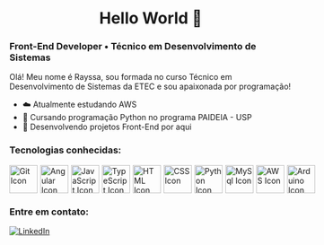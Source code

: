 <h1 align="center">
  Hello World 👋
</h1>

<!--<div align="center">
   <img height="380em" src=""/>
</div>-->


### Front-End Developer • Técnico em Desenvolvimento de Sistemas

Olá! Meu nome é Rayssa, sou formada no curso Técnico em Desenvolvimento de Sistemas da ETEC e sou apaixonada por programação!

- ☁️ Atualmente estudando AWS
- 🤖 Cursando programação Python no programa PAIDEIA - USP
- 📌 Desenvolvendo projetos Front-End por aqui


### Tecnologias conhecidas:

<div style="display:flex; gap: 5px">
<img height="50px" src="https://user-images.githubusercontent.com/25181517/192108372-f71d70ac-7ae6-4c0d-8395-51d8870c2ef0.png" alt="Git Icon">
<img height="50px" src="https://user-images.githubusercontent.com/25181517/183890595-779a7e64-3f43-4634-bad2-eceef4e80268.png" alt="Angular Icon">
<img height="50px" src="https://user-images.githubusercontent.com/25181517/117447155-6a868a00-af3d-11eb-9cfe-245df15c9f3f.png" alt="JavaScript Icon">
<img height="50px" src="https://user-images.githubusercontent.com/25181517/183890598-19a0ac2d-e88a-4005-a8df-1ee36782fde1.png" alt="TypeScript Icon">
<img height="50px" src="https://user-images.githubusercontent.com/25181517/192158954-f88b5814-d510-4564-b285-dff7d6400dad.png" alt="HTML Icon">
<img height="50px" src="https://user-images.githubusercontent.com/25181517/183898674-75a4a1b1-f960-4ea9-abcb-637170a00a75.png" alt="CSS Icon">
<img height="50px" src="https://user-images.githubusercontent.com/25181517/183423507-c056a6f9-1ba8-4312-a350-19bcbc5a8697.png" alt="Python Icon">
<img height="50px" src="https://user-images.githubusercontent.com/25181517/183896128-ec99105a-ec1a-4d85-b08b-1aa1620b2046.png" alt="MySql Icon">
<img height="50px" src="https://user-images.githubusercontent.com/25181517/183896132-54262f2e-6d98-41e3-8888-e40ab5a17326.png" alt="AWS Icon">
<img height="50px" src="https://github.com/marwin1991/profile-technology-icons/assets/136815194/a57a85ba-e2dd-4036-85b6-7e1532391627" alt="Arduino Icon">
</div>

<!--My Socials-->
### Entre em contato: 
<a href="https://www.linkedin.com/in/rayssabuarque/"><img src="https://img.shields.io/badge/-LinkedIn-020114?style=for-the-badge&amp;logo=linkedin&amp;logoColor=EBD03E&amp;color:FFF" alt="LinkedIn"></a>


<br>






<!-- My Stats
https://github.com/anuraghazra/github-readme-stats
-->

<!--<div align="center">

![MyStats](https://github-readme-stats.vercel.app/api?username=rayssabuarque&show_icons=true&theme=gruvbox)

![TopLangs](https://github-readme-stats.vercel.app/api/top-langs/?username=rayssabuarque&layout=compact&theme=gruvbox)
</div>-->
